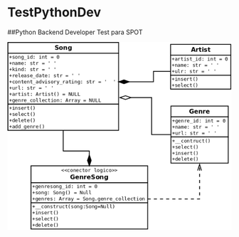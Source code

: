 # TestPythonDev
##Python Backend Developer Test  para SPOT

![](https://github.com/Templario17/TestPythonDev/blob/main/rootsystem/static/diagrama_clases.png)
